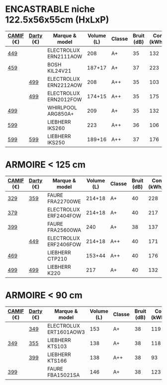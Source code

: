 # ENCASTRABLE niche 122.5x56x55cm (HxLxP)

| [CAMIF](http://www.camif.fr/electromenager/froid/refrigerateur-encastrable.html?fh_sort_by=price) (€) | [Darty](http://www.darty.com/nav/extra/list?cat=501&fl=1&s=prix_asc&npk=1&c=994000322588-1218000322588-1219000322588-1220000322588-1221000322588-1225000322588-undefined) (€) | Marque & model | Volume (L) | Classe | Bruit (dB) | Conso (kWh/an) | Froid | Fixation porte | Autre |
| --------- | --------- | ------ | ---------- | ------ | ---------- | -------------- | ----- | -------------- | ----- |
| [449](http://www.camif.fr/refrigerateur-electrolux-ern2111aow/p10017119.html) |  | ELECTROLUX ERN2111AOW | 208 | A+ | 35 | 132 | brassé | glissières |  |
| [459](http://www.camif.fr/refrigerateur-encastrable-bosch-kil24v21-1-porte-204-litres/p10006150.html) |  | BOSH KIL24V21 | 187+17 | A+ | 37 | 223 | statique | glissières |  |
|  | [499](http://www.darty.com/nav/achat/encastrable/refrigerateur_encastrable/refrigerateur_encastrable_niche/electrolux_ern2212aow.html) | ELECTROLUX ERN2212AOW | 208 | A++ | 35 | 103 | brassé | glissières |  |
|  | [499](http://www.darty.com/nav/achat/encastrable/refrigerateur_encastrable/refrigerateur_encastrable_niche/electrolux_ern2012fow.html) | ELECTROLUX ERN2012FOW | 174+15 | A++ | 35 | 175 | statique | glissières |  |
| [499](http://www.camif.fr/refrigerateur-integrable-whirlpool-arg850a/p10015074.html) |  | WHIRLPOOL ARG850A+ | 209 | A+ | 35 | 132 | brassé | glissières |  |
| [599](http://www.camif.fr/refrigerateur-integrable-liebherr-iks260-223-litres/p10011613.html) |  | LIEBHERR IKS260 | 223 | A++ | 36 | 106 | statique | glissières |  |
| [599](http://www.camif.fr/refrigerateur-integrable-liebherr-iks250/p10011612.html) | [599](http://www.darty.com/nav/achat/encastrable/refrigerateur_encastrable/refrigerateur_encastrable_niche/liebherr_iks_250.html) | LIEBHERR IKS250 | 189+16 | A++ | 37 | 176 | statique | glissières |  |

# ARMOIRE < 125 cm

| [CAMIF](http://www.camif.fr/electromenager/froid/refrigerateurs.html?fh_sort_by=price) (€) | [Darty](http://www.darty.com/nav/extra/list?cat=23561&fl=1&s=prix_asc&c=960000275589-1175000275589-1250000275589-1252000275589-1270000275589-883184-1007875&fa=519-24573&) (€) | Marque & model | Volume (L) | Classe | Bruit (dB) | Conso (kWh/an) | Froid | Dimension HxLxP (cm) | Autre |
| --------- | --------- | ------ | ---------- | ------ | ---------- | -------------- | -------------------- | ----- | ------ |
| [329](http://www.camif.fr/refrigerateur-faure-1-porte-fra22700we-232-litres/p10011654.html) | [359](http://www.darty.com/nav/achat/gros_electromenager/refrigerateur-refrigerateur/refrigerateur_armoire/faure_fra22700we.html) | FAURE FRA22700WE | 214+18 | A+ | 40 | 228 | statique | 125x55x61.2 |  |
| [379](http://www.camif.fr/refrigerateur-electrolux-erf2404fow/p10015165.html) |  | ELECTROLUX ERF2404FOW | 214+18 | A+ | 40 | 217 | statique | 125x55x61.2 |  |
| [399](http://www.camif.fr/refrigerateur-faure-fra25600wa-1-porte-tout-utile-240-litres/p10011655.html) |  | FAURE FRA25600WA | 240 | A+ | 38 | 137 | statique | 125x55x61.2 |  |
|  | [449](http://www.darty.com/nav/achat/gros_electromenager/refrigerateur-refrigerateur/refrigerateur_armoire/electrolux_erf2406fow.html) | ELECTROLUX ERF2406FOW | 214+18 | A++ | 40 | 171 | statique | 125x55x61.2 |  |
| [469](http://www.camif.fr/refrigerateur-2-portes-liebherr-ctp210-197-litres/p10011583.html) |  | LIEBHERR CTP210 | 153+44 | A++ | 40 | 176 | statique | 124x55x63 | 2&nbsp;portes&nbsp;! |
| [499](http://www.camif.fr/refrigerateur-1-porte-liebherr-k220-217-litres/p10011897.html) | [499](http://www.darty.com/nav/achat/gros_electromenager/refrigerateur-refrigerateur/refrigerateur_armoire/liebherr_k_220.html) | LIEBHERR K220 | 217 | A+ | 40 | 132 | statique | 117.5x55x62.9 |  |

# ARMOIRE < 90 cm

| [CAMIF](http://www.camif.fr/electromenager/froid/refrigerateurs.html?fh_sort_by=price) (€) | [Darty](http://www.darty.com/nav/extra/list?cat=23561&fl=1&s=prix_asc&c=838000275589-845000275589-960000275589-850000275589&fa=519-24573&npk=1) (€) | Marque & model | Volume (L) | Classe | Bruit (dB) | Conso (kWh/an) | Froid | Dimension HxLxP (cm) | Autre |
| --------- | --------- | ------ | ---------- | ------ | ---------- | -------------- | -------------------- | ----- | ------ |
|  | [349](http://www.darty.com/nav/achat/gros_electromenager/refrigerateur-refrigerateur/refrigerateur_sous_plan/electrolux_ert1601aow3.html) | ELECTROLUX ERT1601AOW3 | 153 | A+ | 38 | 119 | statique | 85x55x61.2 |  |
| [349](http://www.camif.fr/refrigerateur-table-top-liebherr-kts103-138-litres/p10014571.html) | [355](http://www.darty.com/nav/achat/gros_electromenager/refrigerateur-refrigerateur/refrigerateur_sous_plan/liebherr_kts_103.html) | LIEBHERR KTS103 | 138 | A+ | 38 | 118 | statique | 85x50x62 |  |
|  | [399](http://www.darty.com/nav/achat/gros_electromenager/refrigerateur-refrigerateur/refrigerateur_sous_plan/liebherr_kts_166.html) | LIEBHERR KTS166 | 138 | A++ | 38 | 93 | statique | 85x55.4x62.3 |  |
| [399](http://www.camif.fr/refrigerateur-faure-fba15021sa/p10015647.html) |  | FAURE FBA15021SA | 146 | A+ | 38 | 123 | statique | 87.3x54x54.9 |  |
